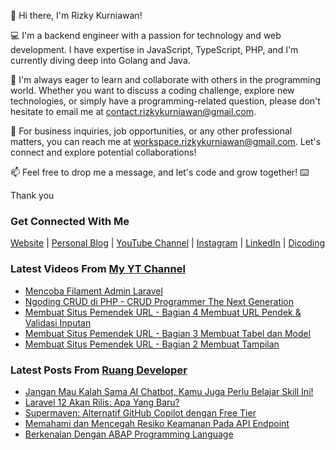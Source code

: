 👋 Hi there, I'm Rizky Kurniawan!

💻 I'm a backend engineer with a passion for technology and web development. I have expertise in JavaScript, TypeScript, PHP, and I'm currently diving deep into Golang and Java.

🌱 I'm always eager to learn and collaborate with others in the programming world. Whether you want to discuss a coding challenge, explore new technologies, or simply have a programming-related question, please don't hesitate to email me at contact.rizkykurniawan@gmail.com.

💼 For business inquiries, job opportunities, or any other professional matters, you can reach me at workspace.rizkykurniawan@gmail.com. Let's connect and explore potential collaborations!

📫 Feel free to drop me a message, and let's code and grow together! ⌨️

Thank you

### Get Connected With Me
[Website](https://www.rizkykurniawan.id) | [Personal Blog](https://kykurniawan.com) | [YouTube Channel](https://www.youtube.com/kykurniawan) | [Instagram](https://instagram.com/qwertykurniawan) | [LinkedIn](https://www.linkedin.com/in/kykurniawan/) | [Dicoding](https://www.dicoding.com/users/rizkykurniawan)

### Latest Videos From [My YT Channel](https://www.youtube.com/kykurniawan)
<!-- YOUTUBE:START -->
- [Mencoba Filament Admin Laravel](https://www.youtube.com/watch?v=I2gtdn-S9h8)
- [Ngoding CRUD di PHP -  CRUD Programmer The Next Generation](https://www.youtube.com/watch?v=vr0OO-IQ4w4)
- [Membuat Situs Pemendek URL - Bagian 4 Membuat URL Pendek &amp; Validasi Inputan](https://www.youtube.com/watch?v=zmLwSpuMzKY)
- [Membuat Situs Pemendek URL - Bagian 3 Membuat Tabel dan Model](https://www.youtube.com/watch?v=YPmMm17XQDc)
- [Membuat Situs Pemendek URL - Bagian 2 Membuat Tampilan](https://www.youtube.com/watch?v=fW2CVksow9k)
<!-- YOUTUBE:END -->

### Latest Posts From [Ruang Developer](https://www.ruangdeveloper.com)
<!-- RUANGDEVELOPER:START -->
- [Jangan Mau Kalah Sama AI Chatbot, Kamu Juga Perlu Belajar Skill Ini!](https://blog.ruangdeveloper.com/jangan-mau-kalah-sama-ai-chatbot-kamu-juga-perlu-belajar-skill-ini/)
- [Laravel 12 Akan Rilis: Apa Yang Baru?](https://blog.ruangdeveloper.com/laravel-12-akan-rilis-apa-yang-baru/)
- [Supermaven: Alternatif GitHub Copilot dengan Free Tier](https://blog.ruangdeveloper.com/supermaven-alternatif-github-copilot-dengan-free-tier/)
- [Memahami dan Mencegah Resiko Keamanan Pada API Endpoint](https://blog.ruangdeveloper.com/memahami-dan-mencegah-resiko-keamanan-pada-api-endpoint/)
- [Berkenalan Dengan ABAP Programming Language](https://blog.ruangdeveloper.com/berkenalan-dengan-abap-programming-language/)
<!-- RUANGDEVELOPER:END -->

